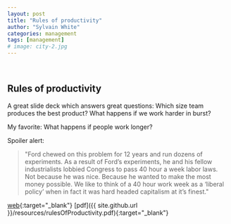 ```yaml
---
layout: post
title: "Rules of productivity"
author: "Sylvain White"
categories: management
tags: [management]
# image: city-2.jpg
---
```

<br/>

## Rules of productivity

A great slide deck which answers great questions: Which size team produces the best product? What happens if we work harder in burst? 

My favorite: What happens if people work longer?

Spoiler alert: 
> "Ford chewed on this problem for 12 years and run dozens of experiments. As a result of Ford’s experiments, he and his fellow industrialists lobbied Congress to pass 40 hour a week labor laws. Not because he was nice.  Because he wanted to make the most money possible. We like to think of a 40 hour work week as a ‘liberal policy’ when in fact it was hard headed capitalism at it’s finest."

[web](https://www.slideshare.net/flowtown/rules-of-productivity-2756161){:target="_blank"} [pdf]({{ site.github.url }}/resources/rulesOfProductivity.pdf){:target="_blank"}
